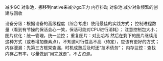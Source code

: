 

减少GC   对象池，挪移到native来减少gc压力
内存抖动  对象池  减少对象频繁的创建与回收


设备分级：根据设备的高级程度（综合考虑）使用最佳的实践方式；
控制进程数量（看到有节操的保活会心一笑，保活可能对CPU进行消耗）；
注意控制包大小；
图片优化：统一管理，统一监控；
重复图片：对比哈希
然后在剩下的图片继续用这种方式（或者增加像素点），不知道可行性高不高（待定），应该有更好的方式；
内存泄漏：先第三方框架查漏，时机成熟后及时还“技术债务”；
内存监控：查找内存占有率，尽量做到“用完就走”，不占资源。
